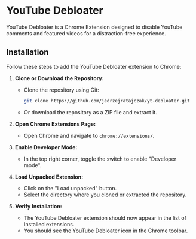 # YouTube Debloater

YouTube Debloater is a Chrome Extension designed to disable YouTube comments and featured videos for a distraction-free experience.

## Installation

Follow these steps to add the YouTube Debloater extension to Chrome:

1. **Clone or Download the Repository:**

   - Clone the repository using Git:
     ```sh
     git clone https://github.com/jedrzejratajczak/yt-debloater.git
     ```
   - Or download the repository as a ZIP file and extract it.

2. **Open Chrome Extensions Page:**

   - Open Chrome and navigate to `chrome://extensions/`.

3. **Enable Developer Mode:**

   - In the top right corner, toggle the switch to enable "Developer mode".

4. **Load Unpacked Extension:**

   - Click on the "Load unpacked" button.
   - Select the directory where you cloned or extracted the repository.

5. **Verify Installation:**
   - The YouTube Debloater extension should now appear in the list of installed extensions.
   - You should see the YouTube Debloater icon in the Chrome toolbar.
